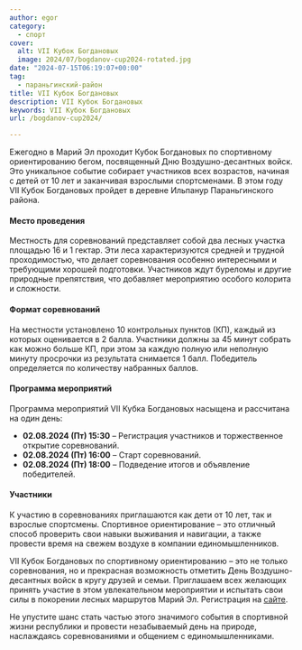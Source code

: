```yaml
---
author: egor
category:
  - спорт
cover:
  alt: VII Кубок Богдановых
  image: 2024/07/bogdanov-cup2024-rotated.jpg
date: "2024-07-15T06:19:07+00:00"
tag:
  - параньгинский-район
title: VII Кубок Богдановых
description: VII Кубок Богдановых
keywords: VII Кубок Богдановых
url: /bogdanov-cup2024/

---
```

Ежегодно в Марий Эл проходит Кубок Богдановых по спортивному ориентированию бегом, посвященный Дню Воздушно-десантных войск. Это уникальное событие собирает участников всех возрастов, начиная с детей от 10 лет и заканчивая взрослыми спортсменами. В этом году VII Кубок Богдановых пройдет в деревне Ильпанур Параньгинского района.

#### Место проведения

Местность для соревнований представляет собой два лесных участка площадью 16 и 1 гектар. Эти леса характеризуются средней и трудной проходимостью, что делает соревнования особенно интересными и требующими хорошей подготовки. Участников ждут буреломы и другие природные препятствия, что добавляет мероприятию особого колорита и сложности.

#### Формат соревнований

На местности установлено 10 контрольных пунктов (КП), каждый из которых оценивается в 2 балла. Участники должны за 45 минут собрать как можно больше КП, при этом за каждую полную или неполную минуту просрочки из результата снимается 1 балл. Победитель определяется по количеству набранных баллов.

#### Программа мероприятий

Программа мероприятий VII Кубка Богдановых насыщена и рассчитана на один день:

- **02.08.2024 (Пт) 15:30** – Регистрация участников и торжественное открытие соревнований.
- **02.08.2024 (Пт) 16:00** – Старт соревнований.
- **02.08.2024 (Пт) 18:00** – Подведение итогов и объявление победителей.

#### Участники

К участию в соревнованиях приглашаются как дети от 10 лет, так и взрослые спортсмены. Спортивное ориентирование – это отличный способ проверить свои навыки выживания и навигации, а также провести время на свежем воздухе в компании единомышленников.

VII Кубок Богдановых по спортивному ориентированию – это не только соревнования, но и прекрасная возможность отметить День Воздушно-десантных войск в кругу друзей и семьи. Приглашаем всех желающих принять участие в этом увлекательном мероприятии и испытать свои силы в покорении лесных маршрутов Марий Эл. Регистрация на [сайте](https://orgeo.ru/event/info/36991).

Не упустите шанс стать частью этого значимого события в спортивной жизни республики и провести незабываемый день на природе, наслаждаясь соревнованиями и общением с единомышленниками.
